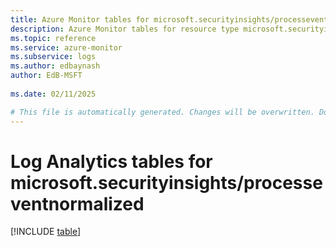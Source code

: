 ```yaml
---
title: Azure Monitor tables for microsoft.securityinsights/processeventnormalized
description: Azure Monitor tables for resource type microsoft.securityinsights/processeventnormalized
ms.topic: reference
ms.service: azure-monitor
ms.subservice: logs
ms.author: edbaynash
author: EdB-MSFT
   
ms.date: 02/11/2025

# This file is automatically generated. Changes will be overwritten. Do not change this file directly.
---
```


# Log Analytics tables for microsoft.securityinsights/processeventnormalized  

[!INCLUDE [table](~/reusable-content/ce-skilling/azure/includes/azure-monitor/reference/tables/microsoft-securityinsights_processeventnormalized-include.md)]

